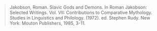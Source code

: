 > Jakobson, Roman. Slavic Gods and Demons. In Roman Jakobson: Selected Writings. Vol. VII: Contributions to Comparative Mythology. Studies in Linguistics and Philology. (1972). ed. Stephen Rudy. New York: Mouton Publishers, 1985, 3-11.